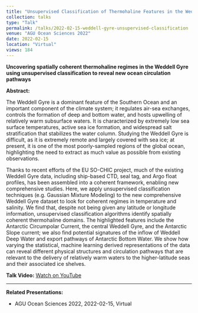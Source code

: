 ```yaml
---
title: "Unsupervised Classification of Thermohaline Features in the Weddell Gyre"
collection: talks
type: "Talk"
permalink: /talks/2022-02-15-weddell-gyre-unsupervised-classification
venue: "AGU Ocean Sciences 2022"
date: 2022-02-15
location: "Virtual"
views: 184
---
```


**Uncovering spatially coherent thermohaline regimes in the Weddell Gyre using unsupervised classification to reveal new ocean circulation pathways**

**Abstract:**

The Weddell Gyre is a dominant feature of the Southern Ocean and an important component of the climate system; it regulates air-sea exchanges, controls the formation of deep and bottom water, and hosts upwelling of relatively warm subsurface waters. It is characterized by extremely low sea surface temperatures, active sea ice formation, and widespread salt stratification that stabilizes the water column. Studying the Weddell Gyre is difficult, as it is extremely remote and largely covered with sea ice; at present, it is one of the most poorly-sampled regions of the global ocean, highlighting the need to extract as much value as possible from existing observations.

Thanks to recent efforts of the EU SO-CHIC project, much of the existing Weddell Gyre data, including ship-based CTD, seal tag, and Argo float profiles, has been assembled into a coherent framework, enabling new comprehensive studies. Here, we apply unsupervised classification techniques (e.g. Gaussian Mixture Modeling) to the new comprehensive Weddell Gyre dataset to look for coherent regimes in temperature and salinity. We find that, despite not being given any latitude or longitude information, unsupervised classification algorithms identify spatially coherent thermohaline domains. The highlighted features include the Antarctic Circumpolar Current, the central Weddell Gyre, and the Antarctic Slope current; we also find potential signatures of the inflow of Weddell Deep Water and export pathways of Antarctic Bottom Water. We show how varying the statistical, machine learning derived representations of the data can reveal different physical structures and circulation pathways that are relevant to the delivery of relatively warm waters to the higher-latitude seas and their associated ice shelves.

**Talk Video:** [Watch on YouTube](https://youtu.be/JP1WIvcnd14?si=Wa-THEdgm4CKcP1a)

---

**Related Presentations:**
- AGU Ocean Sciences 2022, 2022-02-15, Virtual
